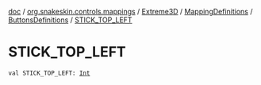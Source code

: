 [doc](../../../../index.md) / [org.snakeskin.controls.mappings](../../../index.md) / [Extreme3D](../../index.md) / [MappingDefinitions](../index.md) / [ButtonsDefinitions](index.md) / [STICK_TOP_LEFT](./-s-t-i-c-k_-t-o-p_-l-e-f-t.md)

# STICK_TOP_LEFT

`val STICK_TOP_LEFT: `[`Int`](https://kotlinlang.org/api/latest/jvm/stdlib/kotlin/-int/index.html)